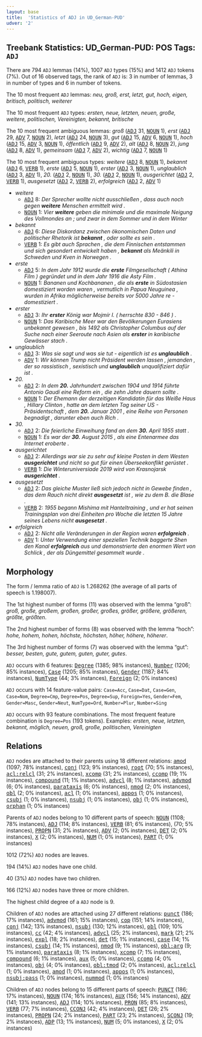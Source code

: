 ```yaml
---
layout: base
title:  'Statistics of ADJ in UD_German-PUD'
udver: '2'
---
```


## Treebank Statistics: UD_German-PUD: POS Tags: `ADJ`

There are 794 `ADJ` lemmas (14%), 1007 `ADJ` types (15%) and 1412 `ADJ` tokens (7%).
Out of 16 observed tags, the rank of `ADJ` is: 3 in number of lemmas, 3 in number of types and 6 in number of tokens.

The 10 most frequent `ADJ` lemmas: <em>neu, groß, erst, letzt, gut, hoch, eigen, britisch, politisch, weiterer</em>

The 10 most frequent `ADJ` types:  <em>ersten, neue, letzten, neuen, große, weitere, politischen, Vereinigten, bekannt, britische</em>

The 10 most frequent ambiguous lemmas: <em>groß</em> (<tt><a href="de_pud-pos-ADJ.html">ADJ</a></tt> 31, <tt><a href="de_pud-pos-NOUN.html">NOUN</a></tt> 1), <em>erst</em> (<tt><a href="de_pud-pos-ADJ.html">ADJ</a></tt> 29, <tt><a href="de_pud-pos-ADV.html">ADV</a></tt> 7, <tt><a href="de_pud-pos-NOUN.html">NOUN</a></tt> 2), <em>letzt</em> (<tt><a href="de_pud-pos-ADJ.html">ADJ</a></tt> 24, <tt><a href="de_pud-pos-NOUN.html">NOUN</a></tt> 3), <em>gut</em> (<tt><a href="de_pud-pos-ADJ.html">ADJ</a></tt> 15, <tt><a href="de_pud-pos-ADV.html">ADV</a></tt> 6, <tt><a href="de_pud-pos-NOUN.html">NOUN</a></tt> 1), <em>hoch</em> (<tt><a href="de_pud-pos-ADJ.html">ADJ</a></tt> 15, <tt><a href="de_pud-pos-ADV.html">ADV</a></tt> 3, <tt><a href="de_pud-pos-NOUN.html">NOUN</a></tt> 1), <em>öffentlich</em> (<tt><a href="de_pud-pos-ADJ.html">ADJ</a></tt> 9, <tt><a href="de_pud-pos-ADV.html">ADV</a></tt> 2), <em>alt</em> (<tt><a href="de_pud-pos-ADJ.html">ADJ</a></tt> 8, <tt><a href="de_pud-pos-NOUN.html">NOUN</a></tt> 2), <em>jung</em> (<tt><a href="de_pud-pos-ADJ.html">ADJ</a></tt> 8, <tt><a href="de_pud-pos-ADV.html">ADV</a></tt> 1), <em>gemeinsam</em> (<tt><a href="de_pud-pos-ADJ.html">ADJ</a></tt> 7, <tt><a href="de_pud-pos-ADV.html">ADV</a></tt> 2), <em>wichtig</em> (<tt><a href="de_pud-pos-ADJ.html">ADJ</a></tt> 7, <tt><a href="de_pud-pos-NOUN.html">NOUN</a></tt> 1)

The 10 most frequent ambiguous types:  <em>weitere</em> (<tt><a href="de_pud-pos-ADJ.html">ADJ</a></tt> 8, <tt><a href="de_pud-pos-NOUN.html">NOUN</a></tt> 1), <em>bekannt</em> (<tt><a href="de_pud-pos-ADJ.html">ADJ</a></tt> 6, <tt><a href="de_pud-pos-VERB.html">VERB</a></tt> 1), <em>erste</em> (<tt><a href="de_pud-pos-ADJ.html">ADJ</a></tt> 5, <tt><a href="de_pud-pos-NOUN.html">NOUN</a></tt> 1), <em>erster</em> (<tt><a href="de_pud-pos-ADJ.html">ADJ</a></tt> 3, <tt><a href="de_pud-pos-NOUN.html">NOUN</a></tt> 1), <em>unglaublich</em> (<tt><a href="de_pud-pos-ADJ.html">ADJ</a></tt> 3, <tt><a href="de_pud-pos-ADV.html">ADV</a></tt> 1), <em>20.</em> (<tt><a href="de_pud-pos-ADJ.html">ADJ</a></tt> 2, <tt><a href="de_pud-pos-NOUN.html">NOUN</a></tt> 1), <em>30.</em> (<tt><a href="de_pud-pos-ADJ.html">ADJ</a></tt> 2, <tt><a href="de_pud-pos-NOUN.html">NOUN</a></tt> 1), <em>ausgerichtet</em> (<tt><a href="de_pud-pos-ADJ.html">ADJ</a></tt> 2, <tt><a href="de_pud-pos-VERB.html">VERB</a></tt> 1), <em>ausgesetzt</em> (<tt><a href="de_pud-pos-ADJ.html">ADJ</a></tt> 2, <tt><a href="de_pud-pos-VERB.html">VERB</a></tt> 2), <em>erfolgreich</em> (<tt><a href="de_pud-pos-ADJ.html">ADJ</a></tt> 2, <tt><a href="de_pud-pos-ADV.html">ADV</a></tt> 1)


* <em>weitere</em>
  * <tt><a href="de_pud-pos-ADJ.html">ADJ</a></tt> 8: <em>Der Sprecher wollte nicht ausschließen , dass auch noch gegen <b>weitere</b> Menschen ermittelt wird .</em>
  * <tt><a href="de_pud-pos-NOUN.html">NOUN</a></tt> 1: <em>Vier <b>weitere</b> geben die minimale und die maximale Neigung des Vollmondes an ; und zwar in dem Sommer und in dem Winter</em>
* <em>bekannt</em>
  * <tt><a href="de_pud-pos-ADJ.html">ADJ</a></tt> 6: <em>Diese Diskordanz zwischen ökonomischen Daten und politischer Rhetorik ist <b>bekannt</b> , oder sollte es sein .</em>
  * <tt><a href="de_pud-pos-VERB.html">VERB</a></tt> 1: <em>Es gibt auch Sprachen , die dem Finnischen entstammen und sich gesondert entwickelt haben , <b>bekannt</b> als Meänkili in Schweden und Kven in Norwegen .</em>
* <em>erste</em>
  * <tt><a href="de_pud-pos-ADJ.html">ADJ</a></tt> 5: <em>In dem Jahr 1912 wurde die <b>erste</b> Filmgesellschaft ( Athina Film ) gegründet und in dem Jahr 1916 die Asty Film .</em>
  * <tt><a href="de_pud-pos-NOUN.html">NOUN</a></tt> 1: <em>Bananen und Kochbananen , die als <b>erste</b> in Südostasien domestiziert worden waren , vermutlich in Papua Neuguinea , wurden in Afrika möglicherweise bereits vor 5000 Jahre re - domestiziert .</em>
* <em>erster</em>
  * <tt><a href="de_pud-pos-ADJ.html">ADJ</a></tt> 3: <em>Ihr <b>erster</b> König war Mojmír I. ( herrschte 830 - 846 ) .</em>
  * <tt><a href="de_pud-pos-NOUN.html">NOUN</a></tt> 1: <em>Das Karibische Meer war den Bevölkerungen Eurasiens unbekannt gewesen , bis 1492 als Christopher Columbus auf der Suche nach einer Seeroute nach Asien als <b>erster</b> in karibische Gewässer stach .</em>
* <em>unglaublich</em>
  * <tt><a href="de_pud-pos-ADJ.html">ADJ</a></tt> 3: <em>Was sie sagt und was sie tut - eigentlich ist es <b>unglaublich</b> .</em>
  * <tt><a href="de_pud-pos-ADV.html">ADV</a></tt> 1: <em>Wir können Trump nicht Präsident werden lassen , jemanden , der so rassistisch , sexistisch und <b>unglaublich</b> unqualifiziert dafür ist .</em>
* <em>20.</em>
  * <tt><a href="de_pud-pos-ADJ.html">ADJ</a></tt> 2: <em>In dem <b>20.</b> Jahrhundert zwischen 1904 und 1914 führte Antonio Gaudí eine Reform ein , die zehn Jahre dauern sollte .</em>
  * <tt><a href="de_pud-pos-NOUN.html">NOUN</a></tt> 1: <em>Der Ehemann der derzeitigen Kandidatin für das Weiße Haus , Hillary Clinton , hatte an dem letzten Tag seiner US - Präsidentschaft , dem <b>20.</b> Januar 2001 , eine Reihe von Personen begnadigt , darunter eben auch Rich .</em>
* <em>30.</em>
  * <tt><a href="de_pud-pos-ADJ.html">ADJ</a></tt> 2: <em>Die feierliche Einweihung fand an dem <b>30.</b> April 1955 statt .</em>
  * <tt><a href="de_pud-pos-NOUN.html">NOUN</a></tt> 1: <em>Es war der <b>30.</b> August 2015 , als eine Entenarmee das Internet eroberte .</em>
* <em>ausgerichtet</em>
  * <tt><a href="de_pud-pos-ADJ.html">ADJ</a></tt> 2: <em>Allerdings war sie zu sehr auf kleine Posten in dem Westen <b>ausgerichtet</b> und nicht so gut für einen Überseekonflikt gerüstet .</em>
  * <tt><a href="de_pud-pos-VERB.html">VERB</a></tt> 1: <em>Die Winteruniversiade 2019 wird von Krasnojarsk <b>ausgerichtet</b> .</em>
* <em>ausgesetzt</em>
  * <tt><a href="de_pud-pos-ADJ.html">ADJ</a></tt> 2: <em>Das gleiche Muster ließ sich jedoch nicht in Gewebe finden , das dem Rauch nicht direkt <b>ausgesetzt</b> ist , wie zu dem B. die Blase .</em>
  * <tt><a href="de_pud-pos-VERB.html">VERB</a></tt> 2: <em>1955 begann Mishima mit Hanteltraining , und er hat seinen Trainingsplan von drei Einheiten pro Woche die letzten 15 Jahre seines Lebens nicht <b>ausgesetzt</b> .</em>
* <em>erfolgreich</em>
  * <tt><a href="de_pud-pos-ADJ.html">ADJ</a></tt> 2: <em>Nicht alle Veränderungen in der Region waren <b>erfolgreich</b> .</em>
  * <tt><a href="de_pud-pos-ADV.html">ADV</a></tt> 1: <em>Unter Verwendung einer speziellen Technik baggerte Shen den Kanal <b>erfolgreich</b> aus und demonstrierte den enormen Wert von Schlick , der als Düngemittel gesammelt wurde .</em>

## Morphology

The form / lemma ratio of `ADJ` is 1.268262 (the average of all parts of speech is 1.198007).

The 1st highest number of forms (11) was observed with the lemma “groß”: <em>groß, große, großem, großen, großer, großes, größer, größere, größeren, größte, größten</em>.

The 2nd highest number of forms (8) was observed with the lemma “hoch”: <em>hohe, hohem, hohen, höchste, höchsten, höher, höhere, höherer</em>.

The 3rd highest number of forms (7) was observed with the lemma “gut”: <em>besser, besten, gute, gutem, guten, guter, gutes</em>.

`ADJ` occurs with 6 features: <tt><a href="de_pud-feat-Degree.html">Degree</a></tt> (1385; 98% instances), <tt><a href="de_pud-feat-Number.html">Number</a></tt> (1206; 85% instances), <tt><a href="de_pud-feat-Case.html">Case</a></tt> (1205; 85% instances), <tt><a href="de_pud-feat-Gender.html">Gender</a></tt> (1187; 84% instances), <tt><a href="de_pud-feat-NumType.html">NumType</a></tt> (44; 3% instances), <tt><a href="de_pud-feat-Foreign.html">Foreign</a></tt> (2; 0% instances)

`ADJ` occurs with 14 feature-value pairs: `Case=Acc`, `Case=Dat`, `Case=Gen`, `Case=Nom`, `Degree=Cmp`, `Degree=Pos`, `Degree=Sup`, `Foreign=Yes`, `Gender=Fem`, `Gender=Masc`, `Gender=Neut`, `NumType=Ord`, `Number=Plur`, `Number=Sing`

`ADJ` occurs with 93 feature combinations.
The most frequent feature combination is `Degree=Pos` (193 tokens).
Examples: <em>ersten, neue, letzten, bekannt, möglich, neuen, groß, große, politischen, Vereinigten</em>


## Relations

`ADJ` nodes are attached to their parents using 18 different relations: <tt><a href="de_pud-dep-amod.html">amod</a></tt> (1097; 78% instances), <tt><a href="de_pud-dep-conj.html">conj</a></tt> (123; 9% instances), <tt><a href="de_pud-dep-root.html">root</a></tt> (70; 5% instances), <tt><a href="de_pud-dep-acl-relcl.html">acl:relcl</a></tt> (31; 2% instances), <tt><a href="de_pud-dep-xcomp.html">xcomp</a></tt> (31; 2% instances), <tt><a href="de_pud-dep-ccomp.html">ccomp</a></tt> (19; 1% instances), <tt><a href="de_pud-dep-compound.html">compound</a></tt> (11; 1% instances), <tt><a href="de_pud-dep-advcl.html">advcl</a></tt> (8; 1% instances), <tt><a href="de_pud-dep-advmod.html">advmod</a></tt> (6; 0% instances), <tt><a href="de_pud-dep-parataxis.html">parataxis</a></tt> (6; 0% instances), <tt><a href="de_pud-dep-nmod.html">nmod</a></tt> (2; 0% instances), <tt><a href="de_pud-dep-obl.html">obl</a></tt> (2; 0% instances), <tt><a href="de_pud-dep-acl.html">acl</a></tt> (1; 0% instances), <tt><a href="de_pud-dep-appos.html">appos</a></tt> (1; 0% instances), <tt><a href="de_pud-dep-csubj.html">csubj</a></tt> (1; 0% instances), <tt><a href="de_pud-dep-nsubj.html">nsubj</a></tt> (1; 0% instances), <tt><a href="de_pud-dep-obj.html">obj</a></tt> (1; 0% instances), <tt><a href="de_pud-dep-orphan.html">orphan</a></tt> (1; 0% instances)

Parents of `ADJ` nodes belong to 10 different parts of speech: <tt><a href="de_pud-pos-NOUN.html">NOUN</a></tt> (1108; 78% instances), <tt><a href="de_pud-pos-ADJ.html">ADJ</a></tt> (114; 8% instances), <tt><a href="de_pud-pos-VERB.html">VERB</a></tt> (81; 6% instances),  (70; 5% instances), <tt><a href="de_pud-pos-PROPN.html">PROPN</a></tt> (31; 2% instances), <tt><a href="de_pud-pos-ADV.html">ADV</a></tt> (2; 0% instances), <tt><a href="de_pud-pos-DET.html">DET</a></tt> (2; 0% instances), <tt><a href="de_pud-pos-X.html">X</a></tt> (2; 0% instances), <tt><a href="de_pud-pos-NUM.html">NUM</a></tt> (1; 0% instances), <tt><a href="de_pud-pos-PART.html">PART</a></tt> (1; 0% instances)

1012 (72%) `ADJ` nodes are leaves.

194 (14%) `ADJ` nodes have one child.

40 (3%) `ADJ` nodes have two children.

166 (12%) `ADJ` nodes have three or more children.

The highest child degree of a `ADJ` node is 9.

Children of `ADJ` nodes are attached using 27 different relations: <tt><a href="de_pud-dep-punct.html">punct</a></tt> (186; 17% instances), <tt><a href="de_pud-dep-advmod.html">advmod</a></tt> (161; 15% instances), <tt><a href="de_pud-dep-cop.html">cop</a></tt> (151; 14% instances), <tt><a href="de_pud-dep-conj.html">conj</a></tt> (142; 13% instances), <tt><a href="de_pud-dep-nsubj.html">nsubj</a></tt> (130; 12% instances), <tt><a href="de_pud-dep-obl.html">obl</a></tt> (109; 10% instances), <tt><a href="de_pud-dep-cc.html">cc</a></tt> (42; 4% instances), <tt><a href="de_pud-dep-advcl.html">advcl</a></tt> (25; 2% instances), <tt><a href="de_pud-dep-mark.html">mark</a></tt> (21; 2% instances), <tt><a href="de_pud-dep-expl.html">expl</a></tt> (18; 2% instances), <tt><a href="de_pud-dep-det.html">det</a></tt> (15; 1% instances), <tt><a href="de_pud-dep-case.html">case</a></tt> (14; 1% instances), <tt><a href="de_pud-dep-csubj.html">csubj</a></tt> (14; 1% instances), <tt><a href="de_pud-dep-nmod.html">nmod</a></tt> (9; 1% instances), <tt><a href="de_pud-dep-obl-arg.html">obl:arg</a></tt> (9; 1% instances), <tt><a href="de_pud-dep-parataxis.html">parataxis</a></tt> (8; 1% instances), <tt><a href="de_pud-dep-xcomp.html">xcomp</a></tt> (7; 1% instances), <tt><a href="de_pud-dep-compound.html">compound</a></tt> (6; 1% instances), <tt><a href="de_pud-dep-aux.html">aux</a></tt> (5; 0% instances), <tt><a href="de_pud-dep-ccomp.html">ccomp</a></tt> (4; 0% instances), <tt><a href="de_pud-dep-obj.html">obj</a></tt> (4; 0% instances), <tt><a href="de_pud-dep-obl-tmod.html">obl:tmod</a></tt> (2; 0% instances), <tt><a href="de_pud-dep-acl-relcl.html">acl:relcl</a></tt> (1; 0% instances), <tt><a href="de_pud-dep-amod.html">amod</a></tt> (1; 0% instances), <tt><a href="de_pud-dep-appos.html">appos</a></tt> (1; 0% instances), <tt><a href="de_pud-dep-nsubj-pass.html">nsubj:pass</a></tt> (1; 0% instances), <tt><a href="de_pud-dep-nummod.html">nummod</a></tt> (1; 0% instances)

Children of `ADJ` nodes belong to 15 different parts of speech: <tt><a href="de_pud-pos-PUNCT.html">PUNCT</a></tt> (186; 17% instances), <tt><a href="de_pud-pos-NOUN.html">NOUN</a></tt> (174; 16% instances), <tt><a href="de_pud-pos-AUX.html">AUX</a></tt> (156; 14% instances), <tt><a href="de_pud-pos-ADV.html">ADV</a></tt> (141; 13% instances), <tt><a href="de_pud-pos-ADJ.html">ADJ</a></tt> (114; 10% instances), <tt><a href="de_pud-pos-PRON.html">PRON</a></tt> (85; 8% instances), <tt><a href="de_pud-pos-VERB.html">VERB</a></tt> (77; 7% instances), <tt><a href="de_pud-pos-CCONJ.html">CCONJ</a></tt> (42; 4% instances), <tt><a href="de_pud-pos-DET.html">DET</a></tt> (26; 2% instances), <tt><a href="de_pud-pos-PROPN.html">PROPN</a></tt> (24; 2% instances), <tt><a href="de_pud-pos-PART.html">PART</a></tt> (23; 2% instances), <tt><a href="de_pud-pos-SCONJ.html">SCONJ</a></tt> (19; 2% instances), <tt><a href="de_pud-pos-ADP.html">ADP</a></tt> (13; 1% instances), <tt><a href="de_pud-pos-NUM.html">NUM</a></tt> (5; 0% instances), <tt><a href="de_pud-pos-X.html">X</a></tt> (2; 0% instances)

